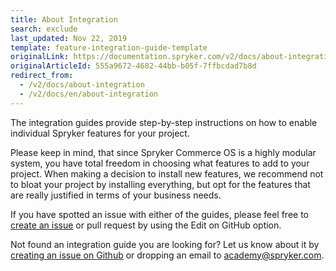 ```yaml
---
title: About Integration
search: exclude
last_updated: Nov 22, 2019
template: feature-integration-guide-template
originalLink: https://documentation.spryker.com/v2/docs/about-integration
originalArticleId: 555a9672-4682-44bb-b05f-7ffbcdad7b8d
redirect_from:
  - /v2/docs/about-integration
  - /v2/docs/en/about-integration
---
```


The integration guides provide step-by-step instructions on how to enable individual Spryker features for your project.

Please keep in mind, that since Spryker Commerce OS is a highly modular system, you have total freedom in choosing what features to add to your project. When making a decision to install new features, we recommend not to bloat your project by installing everything, but opt for the features that are really justified in terms of your business needs.

If you have spotted an issue with either of the guides, please feel free to [create an issue](https://github.com/spryker/spryker-docs/issues) or pull request by using the Edit on GitHub option.

Not found an integration guide you are looking for? Let us know about it by [creating an issue on Github](https://github.com/spryker/spryker-docs/issues) or dropping an email to academy@spryker.com.
